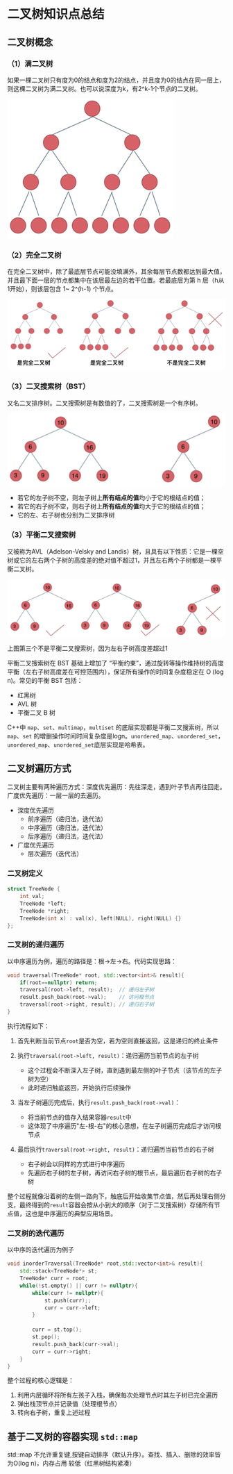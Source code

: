 # 二叉树知识点总结
## 二叉树概念
### （1）满二叉树
如果一棵二叉树只有度为0的结点和度为2的结点，并且度为0的结点在同一层上，则这棵二叉树为满二叉树。也可以说深度为k，有2^k-1个节点的二叉树。

![满二叉树](/image/binary_tree/满二叉树.png)

### （2）完全二叉树
在完全二叉树中，除了最底层节点可能没填满外，其余每层节点数都达到最大值，并且最下面一层的节点都集中在该层最左边的若干位置。若最底层为第 h 层（h从1开始），则该层包含 1~ 2^(h-1) 个节点。

![完全二叉树](/image/binary_tree/完全二叉树.png)

### （3）二叉搜索树（BST）
又名二叉排序树。二叉搜索树是有数值的了，二叉搜索树是一个有序树。

![二叉搜索树](/image/binary_tree/二叉搜索树.png)

- 若它的左子树不空，则左子树上**所有结点的值**均小于它的根结点的值；
- 若它的右子树不空，则右子树上**所有结点的值**均大于它的根结点的值；
- 它的左、右子树也分别为二叉排序树

### （3）平衡二叉搜索树  
又被称为AVL（Adelson-Velsky and Landis）树，且具有以下性质：它是一棵空树或它的左右两个子树的高度差的绝对值不超过1，并且左右两个子树都是一棵平衡二叉树。

![](/image/binary_tree/平衡二叉搜索树.png)

上图第三个不是平衡二叉搜索树，因为左右子树高度差超过1

平衡二叉搜索树在 BST 基础上增加了 “平衡约束”，通过旋转等操作维持树的高度平衡（左右子树高度差在可控范围内），保证所有操作的时间复杂度稳定在 O (log n)。常见的平衡 BST 包括：
- 红黑树
- AVL 树
- 平衡二叉 B 树  

C++中 `map`、`set`、`multimap`，`multiset` 的底层实现都是平衡二叉搜索树，所以 `map`、`set` 的增删操作时间时间复杂度是logn。`unordered_map`、`unordered_set`，`unordered_map`、`unordered_set`底层实现是哈希表。

## 二叉树遍历方式
二叉树主要有两种遍历方式：深度优先遍历：先往深走，遇到叶子节点再往回走。广度优先遍历：一层一层的去遍历。
- 深度优先遍历
    - 前序遍历（递归法，迭代法）
    - 中序遍历（递归法，迭代法）
    - 后序遍历（递归法，迭代法）
- 广度优先遍历
    - 层次遍历（迭代法）

### 二叉树定义
```cpp
struct TreeNode {
    int val;
    TreeNode *left;
    TreeNode *right;
    TreeNode(int x) : val(x), left(NULL), right(NULL) {}
};
```

### 二叉树的递归遍历
以中序遍历为例，遍历的路径是：根->左->右。代码实现思路：

```cpp
void traversal(TreeNode* root, std::vector<int>& result){
    if(root==nullptr) return;
    traversal(root->left, result);  // 递归左子树
    result.push_back(root->val);    // 访问根节点
    traversal(root->right, result); // 递归右子树
}
```
执行流程如下：

1. 首先判断当前节点`root`是否为空，若为空则直接返回，这是递归的终止条件

2. 执行`traversal(root->left, result)`：递归遍历当前节点的左子树
   - 这个过程会不断深入左子树，直到遇到最左侧的叶子节点（该节点的左子树为空）
   - 此时递归触底返回，开始执行后续操作

3. 当左子树遍历完成后，执行`result.push_back(root->val)`：
   - 将当前节点的值存入结果容器`result`中
   - 这体现了中序遍历"左-根-右"的核心思想，在左子树遍历完成后才访问根节点

4. 最后执行`traversal(root->right, result)`：递归遍历当前节点的右子树
   - 右子树会以同样的方式进行中序遍历
   - 先遍历右子树的左子树，再访问右子树的根节点，最后遍历右子树的右子树

整个过程就像沿着树的左侧一路向下，触底后开始收集节点值，然后再处理右侧分支，最终得到的`result`容器会按从小到大的顺序（对于二叉搜索树）存储所有节点值，这也是中序遍历的典型应用场景。

### 二叉树的迭代遍历

以中序的迭代遍历为例子
```cpp
void inorderTraversal(TreeNode* root,std::vector<int>& result){
    std::stack<TreeNode*> st;
    TreeNode* curr = root;
    while(!st.empty() || curr != nullptr){
        while(curr != nullptr){
            st.push(curr);;
            curr = curr->left;
        }

        curr = st.top();
        st.pop();
        result.push_back(curr->val);
        curr = curr->right;
    }
}
```
整个过程的核心逻辑是：
1. 利用内层循环将所有左孩子入栈，确保每次处理节点时其左子树已完全遍历
2. 弹出栈顶节点并记录值（处理根节点）
3. 转向右子树，重复上述过程




## 基于二叉树的容器实现 `std::map`
std::map 不允许重复键,按键自动排序（默认升序）。查找、插入、删除的效率皆为O(log n)，内存占用	较低（红黑树结构紧凑）

